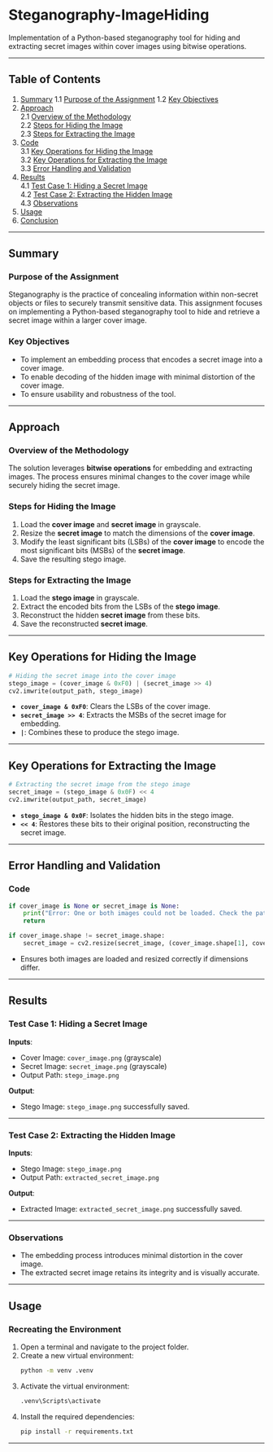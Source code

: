 # Steganography-ImageHiding
Implementation of a Python-based steganography tool for hiding and extracting secret images within cover images using bitwise operations.

---

## Table of Contents
1. [Summary](#summary) 
   1.1 [Purpose of the Assignment](#purpose-of-the-assignment)
   1.2 [Key Objectives](#key-objectives)  
3. [Approach](#approach)  
   2.1 [Overview of the Methodology](#overview-of-the-methodology)  
   2.2 [Steps for Hiding the Image](#steps-for-hiding-the-image)  
   2.3 [Steps for Extracting the Image](#steps-for-extracting-the-image)  
4. [Code](#code)  
   3.1 [Key Operations for Hiding the Image](#key-operations-for-hiding-the-image)  
   3.2 [Key Operations for Extracting the Image](#key-operations-for-extracting-the-image)  
   3.3 [Error Handling and Validation](#error-handling-and-validation)  
5. [Results](#results)  
   4.1 [Test Case 1: Hiding a Secret Image](#test-case-1-hiding-a-secret-image)  
   4.2 [Test Case 2: Extracting the Hidden Image](#test-case-2-extracting-the-hidden-image)  
   4.3 [Observations](#observations)  
6. [Usage](#usage)  
7. [Conclusion](#conclusion)  

---

## Summary

### Purpose of the Assignment
Steganography is the practice of concealing information within non-secret objects or files to securely transmit sensitive data. This assignment focuses on implementing a Python-based steganography tool to hide and retrieve a secret image within a larger cover image.

### Key Objectives
- To implement an embedding process that encodes a secret image into a cover image.
- To enable decoding of the hidden image with minimal distortion of the cover image.
- To ensure usability and robustness of the tool.

---

## Approach

### Overview of the Methodology
The solution leverages **bitwise operations** for embedding and extracting images. The process ensures minimal changes to the cover image while securely hiding the secret image. 

### Steps for Hiding the Image
1. Load the **cover image** and **secret image** in grayscale.
2. Resize the **secret image** to match the dimensions of the **cover image**.
3. Modify the least significant bits (LSBs) of the **cover image** to encode the most significant bits (MSBs) of the **secret image**.
4. Save the resulting stego image.

### Steps for Extracting the Image
1. Load the **stego image** in grayscale.
2. Extract the encoded bits from the LSBs of the **stego image**.
3. Reconstruct the hidden **secret image** from these bits.
4. Save the reconstructed **secret image**.


---

## Key Operations for Hiding the Image

```python
# Hiding the secret image into the cover image
stego_image = (cover_image & 0xF0) | (secret_image >> 4)
cv2.imwrite(output_path, stego_image)
```

- **`cover_image & 0xF0`**: Clears the LSBs of the cover image.
- **`secret_image >> 4`**: Extracts the MSBs of the secret image for embedding.
- **`|`**: Combines these to produce the stego image.

---

## Key Operations for Extracting the Image

```python
# Extracting the secret image from the stego image
secret_image = (stego_image & 0x0F) << 4
cv2.imwrite(output_path, secret_image)
```

- **`stego_image & 0x0F`**: Isolates the hidden bits in the stego image.
- **`<< 4`**: Restores these bits to their original position, reconstructing the secret image.

---


## Error Handling and Validation
### Code
```python
if cover_image is None or secret_image is None:
    print("Error: One or both images could not be loaded. Check the paths.")
    return

if cover_image.shape != secret_image.shape:
    secret_image = cv2.resize(secret_image, (cover_image.shape[1], cover_image.shape[0]))
```
- Ensures both images are loaded and resized correctly if dimensions differ.

---

## Results

### Test Case 1: Hiding a Secret Image
**Inputs**:
- Cover Image: `cover_image.png` (grayscale)
- Secret Image: `secret_image.png` (grayscale)
- Output Path: `stego_image.png`

**Output**:
- Stego Image: `stego_image.png` successfully saved.

---

### Test Case 2: Extracting the Hidden Image
**Inputs**:
- Stego Image: `stego_image.png`
- Output Path: `extracted_secret_image.png`

**Output**:
- Extracted Image: `extracted_secret_image.png` successfully saved.

---

### Observations
- The embedding process introduces minimal distortion in the cover image.
- The extracted secret image retains its integrity and is visually accurate.

---

## Usage

### Recreating the Environment
1. Open a terminal and navigate to the project folder.
2. Create a new virtual environment:
   ```bash
   python -m venv .venv
   ```
3. Activate the virtual environment:
   ```bash
   .venv\Scripts\activate
   ```
4. Install the required dependencies:
   ```bash
   pip install -r requirements.txt
   ```

---

